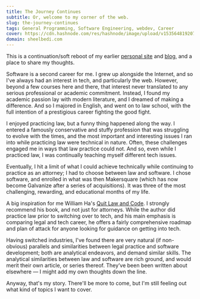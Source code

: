 ```yaml
---
title: The Journey Continues
subtitle: Or, welcome to my corner of the web.
slug: the-journey-continues
tags: General Programming, Software Engineering, webdev, Career
cover: https://cdn.hashnode.com/res/hashnode/image/upload/v1535648192079/H1daWiBvQ.png
domain: sheelbedi.com
---
```


This is a continuation/soft reboot of my earlier [personal site](http://www.sheelbedi.com.s3-website.us-east-2.amazonaws.com/) and [blog](sheelbedi.medium.com), and a place to share my thoughts. 

Software is a second career for me. I grew up alongside the Internet, and so I've always had an interest in tech, and particularly the web. However, beyond a few courses here and there, that interest never translated to any serious professional or academic commitment.
Instead, I found my academic passion lay with modern literature, and I dreamed of making a difference. And so I majored in English, and went on to law school, with the full intention of a prestigious career fighting the good fight.

I enjoyed practicing law, but a funny thing happened along the way. I entered a famously conservative and stuffy profession that was struggling to evolve with the times, and the most important and interesting issues I ran into while practicing law were technical in nature. Often, these challenges engaged me in ways that law practice could not. And so, even while I practiced law, I was continually teaching myself different tech issues.

Eventually, I hit a limit of what I could achieve technically while continuing to practice as an attorney; I had to choose between law and software. I chose software, and enrolled in what was then Makersquare (which has now become Galvanize after a series of acquisitions). It was three of the most challenging, rewarding, and educational months of my life.

A big inspiration for me William Ha's [Quit Law and Code](http://quitlawandcode.com/). I strongly recommend his book, and not just for attorneys. 
While the author did practice law prior to switching over to tech, and his main emphasis is comparing legal and tech career, he offers a fairly comprehensive roadmap and plan of attack for anyone looking for guidance on getting into tech.

Having switched industries, I've found there are very natural (if non-obvious) parallels and similarities between legal practice and software development; both are analytical endeavors, and demand similar skills. The analytical similarities between law and software are rich ground, and would merit their own article, or series thereof. They’ve been been written about elsewhere — I might add my own thoughts down the line.

Anyway, that's my story. There'll be more to come, but I'm still feeling out what kind of topics I want to cover.
